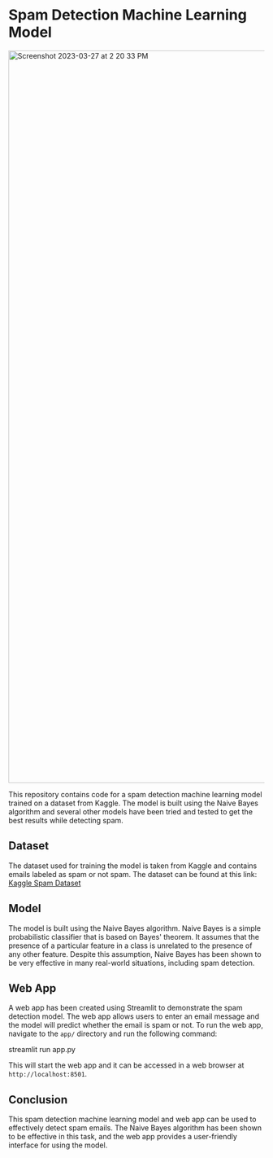 # Spam Detection Machine Learning Model
<img width="1439" alt="Screenshot 2023-03-27 at 2 20 33 PM" src="https://user-images.githubusercontent.com/64217477/227893960-1e63a8be-c06d-4957-8062-54252d4daae5.png">

This repository contains code for a spam detection machine learning model trained on a dataset from Kaggle. The model is built using the Naive Bayes algorithm and several other models have been tried and tested to get the best results while detecting spam.

## Dataset

The dataset used for training the model is taken from Kaggle and contains emails labeled as spam or not spam. The dataset can be found at this link: [Kaggle Spam Dataset](https://www.kaggle.com/uciml/sms-spam-collection-dataset)

## Model

The model is built using the Naive Bayes algorithm. Naive Bayes is a simple probabilistic classifier that is based on Bayes' theorem. It assumes that the presence of a particular feature in a class is unrelated to the presence of any other feature. Despite this assumption, Naive Bayes has been shown to be very effective in many real-world situations, including spam detection.

## Web App

A web app has been created using Streamlit to demonstrate the spam detection model. The web app allows users to enter an email message and the model will predict whether the email is spam or not. To run the web app, navigate to the `app/` directory and run the following command:

streamlit run app.py

This will start the web app and it can be accessed in a web browser at `http://localhost:8501`.

## Conclusion
This spam detection machine learning model and web app can be used to effectively detect spam emails. The Naive Bayes algorithm has been shown to be effective in this task, and the web app provides a user-friendly interface for using the model.
